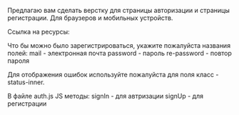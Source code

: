 Предлагаю вам сделать верстку для страницы авторизации и страницы регистрации.
Для браузеров и мобильных устройств.

Ссылка на ресурсы:

Что бы можно было зарегистрироваться, укажите пожалуйста названия полей:
mail - электронная почта
password - пароль
re-password - повтор пароля

Для отображения ошибок используйте пожалуйста для поля класс - status-inner.

В файле auth.js JS методы:
signIn - для автризации
signUp - для регистрации


